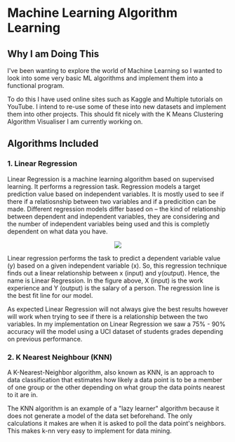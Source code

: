 # Machine Learning Algorithm Learning
## Why I am Doing This
I've been wanting to explore the world of Machine Learning so I wanted to look into some very basic ML algorithms and implement them into a functional program.

To do this I have used online sites such as Kaggle and Multiple tutorials on YouTube. I intend to re-use some of these into new datasets and implement them into other projects. This should fit nicely with the K Means Clustering Algorithm Visualiser I am currently working on. 

## Algorithms Included
### 1. Linear Regression
Linear Regression is a machine learning algorithm based on supervised learning. It performs a regression task. Regression models a target prediction value based on independent variables. It is mostly used to see if there if a relatiosnship between two variables and if a predicition can be made. Different regression models differ based on – the kind of relationship between dependent and independent variables, they are considering and the number of independent variables being used and this is completly dependent on what data you have.

<p align="center">
    <img src="https://media.geeksforgeeks.org/wp-content/uploads/linear-regression-plot.jpg" style="a" >
</p>

Linear regression performs the task to predict a dependent variable value (y) based on a given independent variable (x). So, this regression technique finds out a linear relationship between x (input) and y(output). Hence, the name is Linear Regression.
In the figure above, X (input) is the work experience and Y (output) is the salary of a person. The regression line is the best fit line for our model.

As expected Linear Regression will not always give the best results however will work when trying to see if there is a relationship between the two variables. In my implementation on Linear Regression we saw a 75% - 90% accuracy will the model using a UCI dataset of students grades depending on previous performance. 

### 2. K Nearest Neighbour (KNN)
A K-Nearest-Neighbor algorithm, also known as KNN, is an approach to data classification that estimates how likely a data point is to be a member of one group or the other depending on what group the data points nearest to it are in.

The KNN algorithm is an example of a "lazy learner" algorithm because it does not generate a model of the data set beforehand. The only calculations it makes are when it is asked to poll the data point's neighbors. This makes k-nn very easy to implement for data mining.
